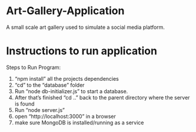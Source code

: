 # Art-Gallery-Application
A small scale art gallery used to simulate a social media platform.
# Instructions to run application
Steps to Run Program:
1. “npm install” all the projects dependencies
2. “cd” to the “database” folder
3. Run “node db-initializer.js” to start a database.
4. After that’s finished “cd ..” back to the parent directory where the server is found
5. Run “node server.js”
6. open “http://localhost:3000” in a browser
7. make sure MongoDB is installed/running as a service
